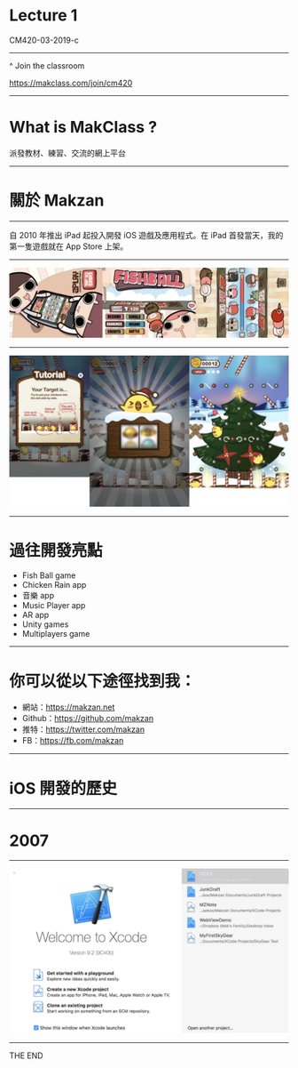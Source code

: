 # Lecture 1

CM420-03-2019-c

---

^ Join the classroom

https://makclass.com/join/cm420

---

# What is MakClass ?

派發教材、練習、交流的網上平台

---

# 關於 Makzan

---

自 2010 年推出 iPad 起投入開發 iOS 遊戲及應用程式。在 iPad 首發當天，我的第一隻遊戲就在 App Store 上架。

---

![Fish ball game screenshot](images/fishball.jpg)

---

![Chicken Rain game screenshot](images/chicken-rain.jpg)

---

# 過往開發亮點

- Fish Ball game
- Chicken Rain app
- 音樂 app
- Music Player app
- AR app
- Unity games
- Multiplayers game

---

# 你可以從以下途徑找到我：

- 網站：https://makzan.net
- Github：https://github.com/makzan
- 推特：https://twitter.com/makzan
- FB：https://fb.com/makzan

---

# iOS 開發的歷史

---

# 2007

---

![Xcode welcome screen](images/xcode-welcome-screen.jpg)

---

THE END
